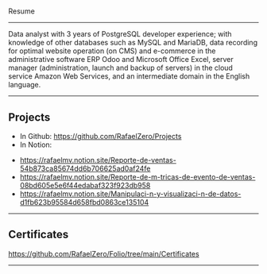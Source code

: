 # 
Resume
___
Data analyst with 3 years of PostgreSQL developer experience; with knowledge of other databases such as MySQL and MariaDB, data recording for optimal website operation (on CMS) and e-commerce in the administrative software ERP Odoo and Microsoft Office Excel, server manager (administration, launch and backup of servers) in the cloud service Amazon Web Services, and an intermediate domain in the English language.
___

Projects
---
* In Github:
https://github.com/RafaelZero/Projects
* In Notion:
- https://rafaelmv.notion.site/Reporte-de-ventas-54b873ca85674dd6b706625ad0af24fe
- https://rafaelmv.notion.site/Reporte-de-m-tricas-de-evento-de-ventas-08bd605e5e6f44edabaf323f923db958
- https://rafaelmv.notion.site/Manipulaci-n-y-visualizaci-n-de-datos-d1fb623b95584d658fbd0863ce135104
___

Certificates
---
https://github.com/RafaelZero/Folio/tree/main/Certificates
___
